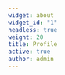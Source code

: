 ```yaml
---
widget: about
widget_id: "1"
headless: true
weight: 20
title: Profile
active: true
author: admin
---
```


